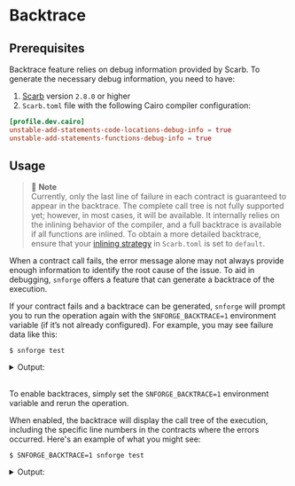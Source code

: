 # Backtrace

## Prerequisites

Backtrace feature relies on debug information provided by Scarb. To generate the necessary debug information, you need
to have:

1. [Scarb](https://github.com/software-mansion/scarb) version `2.8.0` or higher
2. `Scarb.toml` file with the following Cairo compiler configuration:

```toml
[profile.dev.cairo]
unstable-add-statements-code-locations-debug-info = true
unstable-add-statements-functions-debug-info = true
```

## Usage

> 📝 **Note**  
> Currently, only the last line of failure in each contract is guaranteed to appear in the backtrace. The complete call
> tree is not fully supported yet; however, in most cases, it will be available. It internally relies on the inlining
> behavior of the compiler, and a full backtrace is available if all functions are inlined. To obtain a more detailed
> backtrace, ensure that
> your [inlining strategy](https://docs.swmansion.com/scarb/docs/reference/manifest.html#inlining-strategy) in
`Scarb.toml` is set to `default`.

When a contract call fails, the error message alone may not always provide enough information to identify the root cause
of the issue. To aid in debugging, `snforge` offers a feature that can generate a backtrace of the execution.

If your contract fails and a backtrace can be generated, `snforge` will prompt you to run the operation again with the
`SNFORGE_BACKTRACE=1` environment variable (if it’s not already configured). For example, you may see failure data like
this:




<!-- { "ignored": false, "package_name": "backtrace_panic" } -->

```shell
$ snforge test
```

<details>
<summary>Output:</summary>

```shell
Failure data:
    (0x454e545259504f494e545f4e4f545f464f554e44 ('ENTRYPOINT_NOT_FOUND'), 0x454e545259504f494e545f4641494c4544 ('ENTRYPOINT_FAILED'))
note: run with `SNFORGE_BACKTRACE=1` environment variable to display a backtrace
```

</details>
<br>


To enable backtraces, simply set the `SNFORGE_BACKTRACE=1` environment variable and rerun the operation.

When enabled, the backtrace will display the call tree of the execution, including the specific line numbers in the
contracts where the errors occurred. Here's an example of what you might see:

<!-- { "ignored": false, "package_name": "backtrace_panic" } -->

```shell
$ SNFORGE_BACKTRACE=1 snforge test
```

<details>
<summary>Output:</summary>

```shell
Failure data:
    (0x454e545259504f494e545f4e4f545f464f554e44 ('ENTRYPOINT_NOT_FOUND'), 0x454e545259504f494e545f4641494c4544 ('ENTRYPOINT_FAILED'))
    
Error occurred in contract 'InnerContract' at pc: '72'
Stack backtrace:
   0: backtrace_vm_error::InnerContract::inner_call
       at [..]/src/lib.cairo:47:9
   1: backtrace_vm_error::InnerContract::InnerContract::inner
       at [..]/src/lib.cairo:38:13
   2: backtrace_vm_error::InnerContract::__wrapper__InnerContract__inner
       at [..]/src/lib.cairo:37:9

Error occurred in contract 'OuterContract' at pc: '107'
Stack backtrace:
   0: backtrace_vm_error::IInnerContractDispatcherImpl::inner
       at [..]/src/lib.cairo:22:1
   1: backtrace_vm_error::OuterContract::OuterContract::outer
       at [..]/src/lib.cairo:17:13
   2: backtrace_vm_error::OuterContract::__wrapper__OuterContract__outer
       at [..]/src/lib.cairo:15:9
```

</details>
<br>

